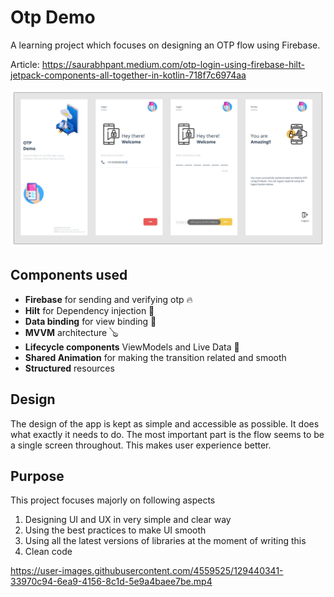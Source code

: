 # Otp Demo
A learning project which focuses on designing an OTP flow using Firebase.

Article: https://saurabhpant.medium.com/otp-login-using-firebase-hilt-jetpack-components-all-together-in-kotlin-718f7c6974aa

![Screenshot](App.png)

## Components used
- **Firebase** for sending and verifying otp 🔥
- **Hilt** for Dependency injection 💉
- **Data binding** for view binding 🔖
- **MVVM** architecture 🪕
- **Lifecycle components** ViewModels and Live Data 🧩
- **Shared Animation** for making the transition related and smooth
- **Structured** resources

## Design
The design of the app is kept as simple and accessible as possible. It does what exactly it needs to do.
The most important part is the flow seems to be a single screen throughout. This makes user experience better.

## Purpose
This project focuses majorly on following aspects
1. Designing UI and UX in very simple and clear way
2. Using the best practices to make UI smooth
3. Using all the latest versions of libraries at the moment of writing this
4. Clean code

https://user-images.githubusercontent.com/4559525/129440341-33970c94-6ea9-4156-8c1d-5e9a4baee7be.mp4
